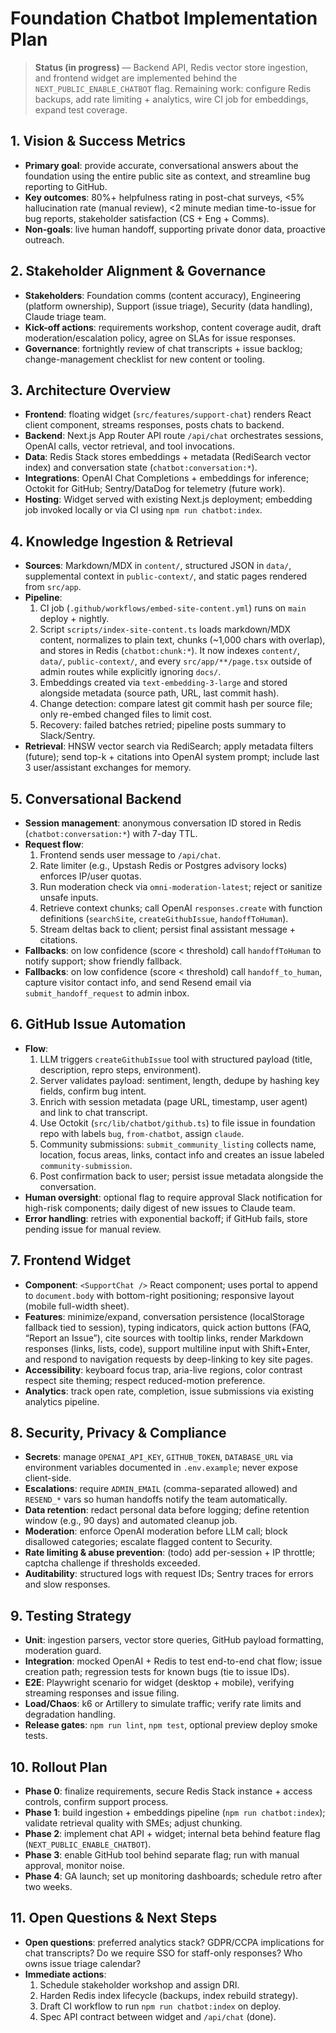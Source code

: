 # Foundation Chatbot Implementation Plan

> **Status (in progress)** — Backend API, Redis vector store ingestion, and frontend widget are implemented behind the `NEXT_PUBLIC_ENABLE_CHATBOT` flag. Remaining work: configure Redis backups, add rate limiting + analytics, wire CI job for embeddings, expand test coverage.

## 1. Vision & Success Metrics
- **Primary goal**: provide accurate, conversational answers about the foundation using the entire public site as context, and streamline bug reporting to GitHub.
- **Key outcomes**: 80%+ helpfulness rating in post-chat surveys, <5% hallucination rate (manual review), <2 minute median time-to-issue for bug reports, stakeholder satisfaction (CS + Eng + Comms).
- **Non-goals**: live human handoff, supporting private donor data, proactive outreach.

## 2. Stakeholder Alignment & Governance
- **Stakeholders**: Foundation comms (content accuracy), Engineering (platform ownership), Support (issue triage), Security (data handling), Claude triage team.
- **Kick-off actions**: requirements workshop, content coverage audit, draft moderation/escalation policy, agree on SLAs for issue responses.
- **Governance**: fortnightly review of chat transcripts + issue backlog; change-management checklist for new content or tooling.

## 3. Architecture Overview
- **Frontend**: floating widget (`src/features/support-chat`) renders React client component, streams responses, posts chats to backend.
- **Backend**: Next.js App Router API route `/api/chat` orchestrates sessions, OpenAI calls, vector retrieval, and tool invocations.
- **Data**: Redis Stack stores embeddings + metadata (RediSearch vector index) and conversation state (`chatbot:conversation:*`).
- **Integrations**: OpenAI Chat Completions + embeddings for inference; Octokit for GitHub; Sentry/DataDog for telemetry (future work).
- **Hosting**: Widget served with existing Next.js deployment; embedding job invoked locally or via CI using `npm run chatbot:index`.

## 4. Knowledge Ingestion & Retrieval
- **Sources**: Markdown/MDX in `content/`, structured JSON in `data/`, supplemental context in `public-context/`, and static pages rendered from `src/app`.
- **Pipeline**:
  1. CI job (`.github/workflows/embed-site-content.yml`) runs on `main` deploy + nightly.
  2. Script `scripts/index-site-content.ts` loads markdown/MDX content, normalizes to plain text, chunks (~1,000 chars with overlap), and stores in Redis (`chatbot:chunk:*`). It now indexes `content/`, `data/`, `public-context/`, and every `src/app/**/page.tsx` outside of admin routes while explicitly ignoring `docs/`.
  3. Embeddings created via `text-embedding-3-large` and stored alongside metadata (source path, URL, last commit hash).
  4. Change detection: compare latest git commit hash per source file; only re-embed changed files to limit cost.
  5. Recovery: failed batches retried; pipeline posts summary to Slack/Sentry.
- **Retrieval**: HNSW vector search via RediSearch; apply metadata filters (future); send top-k + citations into OpenAI system prompt; include last 3 user/assistant exchanges for memory.

## 5. Conversational Backend
- **Session management**: anonymous conversation ID stored in Redis (`chatbot:conversation:*`) with 7-day TTL.
- **Request flow**:
  1. Frontend sends user message to `/api/chat`.
  2. Rate limiter (e.g., Upstash Redis or Postgres advisory locks) enforces IP/user quotas.
  3. Run moderation check via `omni-moderation-latest`; reject or sanitize unsafe inputs.
  4. Retrieve context chunks; call OpenAI `responses.create` with function definitions (`searchSite`, `createGithubIssue`, `handoffToHuman`).
  5. Stream deltas back to client; persist final assistant message + citations.
- **Fallbacks**: on low confidence (score < threshold) call `handoffToHuman` to notify support; show friendly fallback.
- **Fallbacks**: on low confidence (score < threshold) call `handoff_to_human`, capture visitor contact info, and send Resend email via `submit_handoff_request` to admin inbox.

## 6. GitHub Issue Automation
- **Flow**:
  1. LLM triggers `createGithubIssue` tool with structured payload (title, description, repro steps, environment).
  2. Server validates payload: sentiment, length, dedupe by hashing key fields, confirm bug intent.
  3. Enrich with session metadata (page URL, timestamp, user agent) and link to chat transcript.
  4. Use Octokit (`src/lib/chatbot/github.ts`) to file issue in foundation repo with labels `bug`, `from-chatbot`, assign `claude`.
  5. Community submissions: `submit_community_listing` collects name, location, focus areas, links, contact info and creates an issue labeled `community-submission`.
  6. Post confirmation back to user; persist issue metadata alongside the conversation.
- **Human oversight**: optional flag to require approval Slack notification for high-risk components; daily digest of new issues to Claude team.
- **Error handling**: retries with exponential backoff; if GitHub fails, store pending issue for manual review.

## 7. Frontend Widget
- **Component**: `<SupportChat />` React component; uses portal to append to `document.body` with bottom-right positioning; responsive layout (mobile full-width sheet).
- **Features**: minimize/expand, conversation persistence (localStorage fallback tied to session), typing indicators, quick action buttons (FAQ, “Report an Issue”), cite sources with tooltip links, render Markdown responses (links, lists, code), support multiline input with Shift+Enter, and respond to navigation requests by deep-linking to key site pages.
- **Accessibility**: keyboard focus trap, aria-live regions, color contrast respect site theming; respect reduced-motion preference.
- **Analytics**: track open rate, completion, issue submissions via existing analytics pipeline.

## 8. Security, Privacy & Compliance
- **Secrets**: manage `OPENAI_API_KEY`, `GITHUB_TOKEN`, `DATABASE_URL` via environment variables documented in `.env.example`; never expose client-side.
- **Escalations**: require `ADMIN_EMAIL` (comma-separated allowed) and `RESEND_*` vars so human handoffs notify the team automatically.
- **Data retention**: redact personal data before logging; define retention window (e.g., 90 days) and automated cleanup job.
- **Moderation**: enforce OpenAI moderation before LLM call; block disallowed categories; escalate flagged content to Security.
- **Rate limiting & abuse prevention**: (todo) add per-session + IP throttle; captcha challenge if thresholds exceeded.
- **Auditability**: structured logs with request IDs; Sentry traces for errors and slow responses.

## 9. Testing Strategy
- **Unit**: ingestion parsers, vector store queries, GitHub payload formatting, moderation guard.
- **Integration**: mocked OpenAI + Redis to test end-to-end chat flow; issue creation path; regression tests for known bugs (tie to issue IDs).
- **E2E**: Playwright scenario for widget (desktop + mobile), verifying streaming responses and issue filing.
- **Load/Chaos**: k6 or Artillery to simulate traffic; verify rate limits and degradation handling.
- **Release gates**: `npm run lint`, `npm test`, optional preview deploy smoke tests.

## 10. Rollout Plan
- **Phase 0**: finalize requirements, secure Redis Stack instance + access controls, confirm support process.
- **Phase 1**: build ingestion + embeddings pipeline (`npm run chatbot:index`); validate retrieval quality with SMEs; adjust chunking.
- **Phase 2**: implement chat API + widget; internal beta behind feature flag (`NEXT_PUBLIC_ENABLE_CHATBOT`).
- **Phase 3**: enable GitHub tool behind separate flag; run with manual approval, monitor noise.
- **Phase 4**: GA launch; set up monitoring dashboards; schedule retro after two weeks.

## 11. Open Questions & Next Steps
- **Open questions**: preferred analytics stack? GDPR/CCPA implications for chat transcripts? Do we require SSO for staff-only responses? Who owns issue triage calendar?
- **Immediate actions**:
  1. Schedule stakeholder workshop and assign DRI.
  2. Harden Redis index lifecycle (backups, index rebuild strategy).
  3. Draft CI workflow to run `npm run chatbot:index` on deploy.
  4. Spec API contract between widget and `/api/chat` (done).
